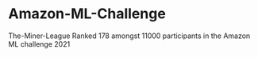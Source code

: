 # Amazon-ML-Challenge
The-Miner-League Ranked 178 amongst 11000 participants in the Amazon ML challenge 2021
